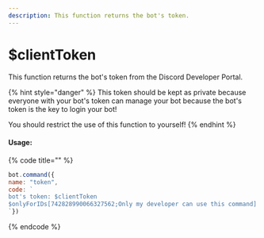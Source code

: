 ```yaml
---
description: This function returns the bot's token.
---
```


# $clientToken

This function returns the bot's token from the Discord Developer Portal.

{% hint style="danger" %}
This token should be kept as private because everyone with your bot's token can manage your bot because the bot's token is the key to login your bot!

You should restrict the use of this function to yourself!
{% endhint %}

#### Usage:

{% code title="" %}
```javascript
bot.command({
name: "token",
code: `
bot's token: $clientToken
$onlyForIDs[742828990066327562;Only my developer can use this command]
`})
```
{% endcode %}




